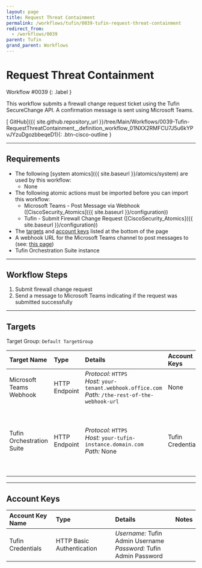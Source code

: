 ```yaml
---
layout: page
title: Request Threat Containment
permalink: /workflows/tufin/0039-tufin-request-threat-containment
redirect_from:
  - /workflows/0039
parent: Tufin
grand_parent: Workflows
---
```


# Request Threat Containment
<div markdown="1">
Workflow #0039
{: .label }
</div>

This workflow submits a firewall change request ticket using the Tufin SecureChange API. A confirmation message is sent using Microsoft Teams.

[<i class="fab fa-github"></i> GitHub]({{ site.github.repository_url }}/tree/Main/Workflows/0039-Tufin-RequestThreatContainment__definition_workflow_01NXX2RMFCU7J5u6kYPvJYzuDgozbbeqeD1){: .btn-cisco-outline }

---

## Requirements
* The following [system atomics]({{ site.baseurl }}/atomics/system) are used by this workflow:
	* None
* The following atomic actions must be imported before you can import this workflow:
	* Microsoft Teams - Post Message via Webhook ([CiscoSecurity_Atomics]({{ site.baseurl }}/configuration))
	* Tufin - Submit Firewall Change Request ([CiscoSecurity_Atomics]({{ site.baseurl }}/configuration))
* The [targets](#targets) and [account keys](#account-keys) listed at the bottom of the page
* A webhook URL for the Microsoft Teams channel to post messages to (see: [this page](https://docs.microsoft.com/en-us/microsoftteams/platform/webhooks-and-connectors/how-to/add-incoming-webhook))
* Tufin Orchestration Suite instance

---

## Workflow Steps
1. Submit firewall change request 
1. Send a message to Microsoft Teams indicating if the request was submitted successfully

---

## Targets
Target Group: `Default TargetGroup`

| Target Name | Type | Details | Account Keys | Notes |
|:------------|:-----|:--------|:-------------|:------|
| Microsoft Teams Webhook | HTTP Endpoint | _Protocol:_ `HTTPS`<br />_Host:_ `your-tenant.webhook.office.com`<br />_Path:_ `/the-rest-of-the-webhook-url` | None | |
| Tufin Orchestration Suite | HTTP Endpoint | _Protocol:_ `HTTPS`<br />_Host:_ `your-tufin-instance.domain.com`<br />_Path:_ None<br />| Tufin Credentials | If using a self-signed certificate, disable certificate validation on the target |

---

## Account Keys

| Account Key Name | Type | Details | Notes |
|:-----------------|:-----|:--------|:------|
| Tufin Credentials | HTTP Basic Authentication | _Username:_ Tufin Admin Username<br />_Password:_ Tufin Admin Password | |

